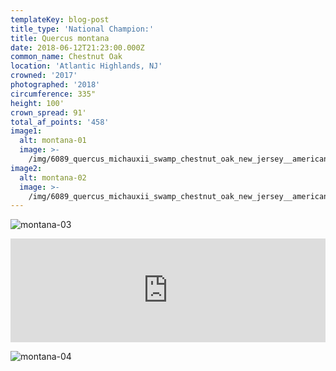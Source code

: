 ```yaml
---
templateKey: blog-post
title_type: 'National Champion:'
title: Quercus montana
date: 2018-06-12T21:23:00.000Z
common_name: Chestnut Oak
location: 'Atlantic Highlands, NJ'
crowned: '2017'
photographed: '2018'
circumference: 335"
height: 100'
crown_spread: 91'
total_af_points: '458'
image1:
  alt: montana-01
  image: >-
    /img/6089_quercus_michauxii_swamp_chestnut_oak_new_jersey__american_forests_brian_kelley_6_9_2018_with_owner.jpg
image2:
  alt: montana-02
  image: >-
    /img/6089_quercus_michauxii_swamp_chestnut_oak_new_jersey__american_forests_brian_kelley_6_9_2018_canopy.jpg
---
```

![montana-03](/img/6089_quercus_michauxii_swamp_chestnut_oak_new_jersey__american_forests_brian_kelley_6_9_2018_1.jpg)

<iframe width="100%" height="166" scrolling="no" frameborder="no" allow="autoplay" src="https://w.soundcloud.com/player/?url=https%3A//api.soundcloud.com/tracks/611914086&color=%23ff5500&auto_play=false&hide_related=false&show_comments=true&show_user=true&show_reposts=false&show_teaser=true"></iframe>

![montana-04](/img/6089_quercus_michauxii_swamp_chestnut_oak_new_jersey__american_forests_brian_kelley_6_9_2018_2.jpg)
